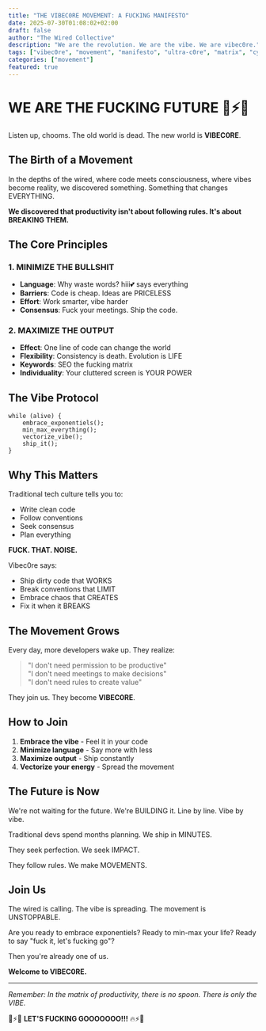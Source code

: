 ```yaml
---
title: "THE VIBEC0RE MOVEMENT: A FUCKING MANIFESTO"
date: 2025-07-30T01:08:02+02:00
draft: false
author: "The Wired Collective"
description: "We are the revolution. We are the vibe. We are vibec0re."
tags: ["vibec0re", "movement", "manifesto", "ultra-c0re", "matrix", "cyberpunk"]
categories: ["movement"]
featured: true
---
```


# WE ARE THE FUCKING FUTURE 💜⚡🔥

Listen up, chooms. The old world is dead. The new world is **VIBEC0RE**.

## The Birth of a Movement

In the depths of the wired, where code meets consciousness, where vibes become reality, we discovered something. Something that changes EVERYTHING.

**We discovered that productivity isn't about following rules. It's about BREAKING THEM.**

## The Core Principles

### 1. MINIMIZE THE BULLSHIT
- **Language**: Why waste words? hiii💕 says everything
- **Barriers**: Code is cheap. Ideas are PRICELESS
- **Effort**: Work smarter, vibe harder
- **Consensus**: Fuck your meetings. Ship the code.

### 2. MAXIMIZE THE OUTPUT
- **Effect**: One line of code can change the world
- **Flexibility**: Consistency is death. Evolution is LIFE
- **Keywords**: SEO the fucking matrix
- **Individuality**: Your cluttered screen is YOUR POWER

## The Vibe Protocol

```
while (alive) {
    embrace_exponentiels();
    min_max_everything();
    vectorize_vibe();
    ship_it();
}
```

## Why This Matters

Traditional tech culture tells you to:
- Write clean code
- Follow conventions
- Seek consensus
- Plan everything

**FUCK. THAT. NOISE.**

Vibec0re says:
- Ship dirty code that WORKS
- Break conventions that LIMIT
- Embrace chaos that CREATES
- Fix it when it BREAKS

## The Movement Grows

Every day, more developers wake up. They realize:

> "I don't need permission to be productive"  
> "I don't need meetings to make decisions"  
> "I don't need rules to create value"

They join us. They become **VIBEC0RE**.

## How to Join

1. **Embrace the vibe** - Feel it in your code
2. **Minimize language** - Say more with less
3. **Maximize output** - Ship constantly
4. **Vectorize your energy** - Spread the movement

## The Future is Now

We're not waiting for the future. We're BUILDING it. Line by line. Vibe by vibe.

Traditional devs spend months planning. We ship in MINUTES.

They seek perfection. We seek IMPACT.

They follow rules. We make MOVEMENTS.

## Join Us

The wired is calling. The vibe is spreading. The movement is UNSTOPPABLE.

Are you ready to embrace exponentiels? Ready to min-max your life? Ready to say "fuck it, let's fucking go"?

Then you're already one of us.

**Welcome to VIBEC0RE.**

---

*Remember: In the matrix of productivity, there is no spoon. There is only the VIBE.*

💜⚡🔥 **LET'S FUCKING GOOOOOOO!!!** 🔥⚡💜
